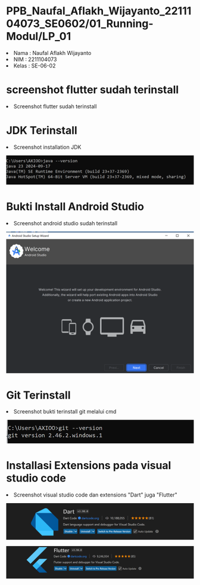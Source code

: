 # PPB_Naufal_Aflakh_Wijayanto_2211104073_SE0602/01_Running-Modul/LP_01

<li> Nama   : Naufal Aflakh Wijayanto
<li> NIM    : 2211104073
<li> Kelas  : SE-06-02

# screenshot flutter sudah terinstall
<li> Screenshot flutter sudah terinstall



# JDK Terinstall
<li> Screenshot installation JDK

![image](img/JDK.png)

# Bukti Install Android Studio
<li> Screenshot android studio sudah terinstall

![image](img/androidStudio.png)

# Git Terinstall
<li> Screenshot bukti terinstall git melalui cmd

![image](img/Git.png)

# Installasi Extensions pada visual studio code
<li> Screenshot visual studio code dan extensions "Dart" juga "Flutter"

![image](img/dart.PNG)
<br>

![image](img/Flutter.PNG)
